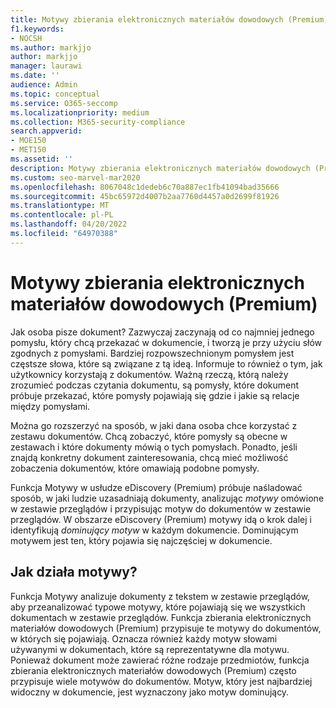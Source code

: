 ```yaml
---
title: Motywy zbierania elektronicznych materiałów dowodowych (Premium)
f1.keywords:
- NOCSH
ms.author: markjjo
author: markjjo
manager: laurawi
ms.date: ''
audience: Admin
ms.topic: conceptual
ms.service: O365-seccomp
ms.localizationpriority: medium
ms.collection: M365-security-compliance
search.appverid:
- MOE150
- MET150
ms.assetid: ''
description: Motywy zbierania elektronicznych materiałów dowodowych (Premium) umożliwiają organizowanie zestawów przeglądów przez znalezienie dominującego motywu w każdym dokumencie.
ms.custom: seo-marvel-mar2020
ms.openlocfilehash: 8067048c1dedeb6c70a887ec1fb41094bad35666
ms.sourcegitcommit: 45bc65972d4007b2aa7760d4457a0d2699f81926
ms.translationtype: MT
ms.contentlocale: pl-PL
ms.lasthandoff: 04/20/2022
ms.locfileid: "64970388"
---
```

# <a name="themes-in-ediscovery-premium"></a>Motywy zbierania elektronicznych materiałów dowodowych (Premium)

Jak osoba pisze dokument? Zazwyczaj zaczynają od co najmniej jednego pomysłu, który chcą przekazać w dokumencie, i tworzą je przy użyciu słów zgodnych z pomysłami. Bardziej rozpowszechnionym pomysłem jest częstsze słowa, które są związane z tą ideą. Informuje to również o tym, jak użytkownicy korzystają z dokumentów. Ważną rzeczą, którą należy zrozumieć podczas czytania dokumentu, są pomysły, które dokument próbuje przekazać, które pomysły pojawiają się gdzie i jakie są relacje między pomysłami.

Można go rozszerzyć na sposób, w jaki dana osoba chce korzystać z zestawu dokumentów. Chcą zobaczyć, które pomysły są obecne w zestawach i które dokumenty mówią o tych pomysłach. Ponadto, jeśli znajdą konkretny dokument zainteresowania, chcą mieć możliwość zobaczenia dokumentów, które omawiają podobne pomysły.

Funkcja Motywy w usłudze eDiscovery (Premium) próbuje naśladować sposób, w jaki ludzie uzasadniają dokumenty, analizując *motywy* omówione w zestawie przeglądów i przypisując motyw do dokumentów w zestawie przeglądów. W obszarze eDiscovery (Premium) motywy idą o krok dalej i identyfikują *dominujący motyw* w każdym dokumencie. Dominującym motywem jest ten, który pojawia się najczęściej w dokumencie.

## <a name="how-does-themes-work"></a>Jak działa motywy?

Funkcja Motywy analizuje dokumenty z tekstem w zestawie przeglądów, aby przeanalizować typowe motywy, które pojawiają się we wszystkich dokumentach w zestawie przeglądów. Funkcja zbierania elektronicznych materiałów dowodowych (Premium) przypisuje te motywy do dokumentów, w których się pojawiają. Oznacza również każdy motyw słowami używanymi w dokumentach, które są reprezentatywne dla motywu. Ponieważ dokument może zawierać różne rodzaje przedmiotów, funkcja zbierania elektronicznych materiałów dowodowych (Premium) często przypisuje wiele motywów do dokumentów. Motyw, który jest najbardziej widoczny w dokumencie, jest wyznaczony jako motyw dominujący.
